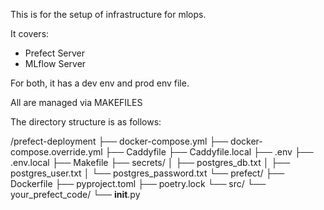 This is for the setup of infrastructure for mlops.

It covers:
- Prefect Server
- MLflow Server

For both, it has a dev env and prod env file.

All are managed via MAKEFILES

The directory structure is as follows: 

/prefect-deployment
  ├── docker-compose.yml
  ├── docker-compose.override.yml
  ├── Caddyfile
  ├── Caddyfile.local
  ├── .env
  ├── .env.local
  ├── Makefile
  ├── secrets/
  │   ├── postgres_db.txt
  │   ├── postgres_user.txt
  │   └── postgres_password.txt
  └── prefect/
      ├── Dockerfile
      ├── pyproject.toml
      ├── poetry.lock
      └── src/
          └── your_prefect_code/
              └── __init__.py